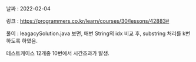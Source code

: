 날짜 : 2022-02-04

링크 : https://programmers.co.kr/learn/courses/30/lessons/42883#

풀이 :
leagacySolution.java 보면, 매번 String의 idx 비교 후, substring 처리를 k번 하도록 하였음.

테스트케이스 12개중 10번에서 시간초과가 발생.

